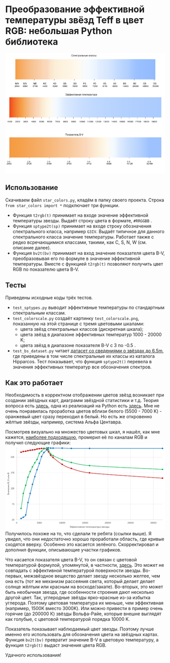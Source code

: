 # Преобразование эффективной температуры звёзд Teff в цвет RGB: небольшая Python библиотека
![Шкалы цветов звёзд](test_colorscale.png)
## Использование
Скачиваем файл `star_colors.py`, кладём в папку своего проекта. Строка `from star_colors import *` подключает три функции.
- Функция `t2rgb(t)` принимает на входе значение эффективной температуры звезды. Выдаёт строку цвета в формате, `#RRGGBB` .
- Функция `sptype2t(sp)` принимает на входе строку обозначения спектрального класса, например `G3IV`. Выдаёт типичное для данного спектрального класса значение температуры. Работает также с редко всречающимися классами, такими, как C, S, N, W (см. описание далее).
- Функция `bv2t(bv)` принимает на вход значение показателя цвета B-V, преобразовывая его по формуле в значение эффективной температуры. Вместе с функцией `t2rgb(t)` позволяют получить цвет RGB по показателю цвета B-V.
## Тесты
Приведены исходные коды трёх тестов.
- `test_sptypes.py` выводит эффективные температуры по стандартным спектральным классам.
- `test_colorscale.py` создаёт картинку `test_colorscale.png`, показанную на этой странице с тремя цветовыми шкалами:
    - цвета звёзд спектральных классов (дискретная шкала);
    - цвета звёзд в диапазоне эффективных температур 1000 - 20000 K;
    - цвета звёзд в диапазоне показателя B-V c 3 по -0.5 .
- `test_bs_dataset.py` читает [датасет со сведениями о звёздах до 6.5m](https://github.com/dyuk108/brightstar_dataset), где приведены в том числе спектральные их классы из каталога Hipparcos. Тест показывает, что функция `sptype2t()` перевела в значения эффективных температур все обозначения спектров.
## Как это работает
Необходимость в корректном отображении цветов звёзд возникает при создании звёздных карт, диаграмм звёздной статистики и т.д. Теория вопроса есть [здесь](https://tannerhelland.com/2012/09/18/convert-temperature-rgb-algorithm-code.html), одна из реализаций на Python есть [здесь](https://github.com/brundagejoe/ColorTemperatureConverter). Мне не очень понравилась проработка цветов вблизи белого (5500 - 7000 K) - оранжевый цвет сразу переходил в белый. Но есть же откровенно жёлтые звёзды, например, система Альфа Центавра.

Посмотрев визуально на множество цветовых шкал, я нашёл, как мне кажется, [наиболее подходящую](https://upload.wikimedia.org/wikipedia/commons/8/8f/Color_temperature_black_body_radiation_logarithmic_kelvins.svg), промерил её по каналам RGB и получил следующие графики:
![Графики каналов R, G и B в зависимости от эффективной температуры](graph_t_rgb.png)
Получилось похоже на то, что сделали те ребята (ссылки выше). Я увидел, что они недостаточно хорошо проработали область, где кривые сходятся вверху. Особенно это касается зелёного. Скорректировал и дополнил функции, описывающие участки графиков.

Что касается показателя цвета B-V, то он связан с цветовой температурой формулой, упомянутой, в частности, [здесь](https://stackoverflow.com/questions/21977786/star-b-v-color-index-to-apparent-rgb-color). Это может не совпадать с эффективной температурой поверхности звезды. Во-первых, межзвёздное вещество делает звезду несколько желтее, чем она есть (тот же механизм рассеяния света, который делает делает солнце жёлтым или красным на восходе/закате). Во-вторых, это может быть необычная звезда, где особенности строения дают несколько другой цвет. Так, углеродные звёзды ярко-красные из-за избытка углерода. Поэтому цветовая температура их меньше, чем эффективная (например, 1500K вместо 3000K). Или можно привести в пример очень горячие (до 200000 К) звёзды Вольфа-Райе, которые внешне выглядят как голубые, с цветовой температурой порядка 10000 K.

Показатель показывает наблюдаемый цвет звезды. Поэтому лучше именно его использовать для обозначения цвета на звёздных картах. Функция `bv2t(bv)` превратит значение B-V в цветовую температуру, а функция `t2rgb(t)` выдаст значения цвета RGB.

Удачного использования!